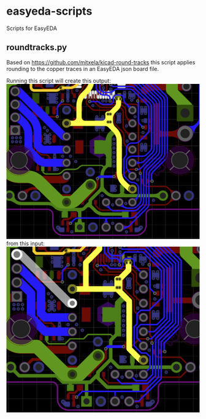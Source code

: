 # easyeda-scripts
Scripts for EasyEDA

## roundtracks.py

Based on https://github.com/mitxela/kicad-round-tracks this script applies rounding to the copper traces in an EasyEDA json board file.

Running this script will create this output:
![output](docs/example1-smoothed.PNG)
from this input:
![input](docs/example1-input.PNG) 
